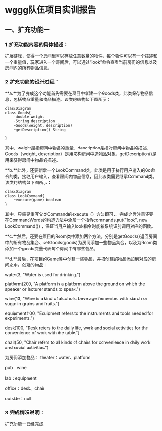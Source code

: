 # wggg队伍项目实训报告

## 一、扩充功能一

### 1.扩充功能内容的具体描述：

扩展游戏，使得一个房间里可以存放任意数量的物件，每个物件可以有一个描述和一个重量值，玩家进入一个房间后，可以通过“look”命令查看当前房间的信息以及房间内的所有物品信息。

### 2.扩充功能的设计过程：

**a.**为了完成这个功能首先需要在项目中新建一个Goods类，此类保存物品信息，包括物品重量和物品描述。该类的结构如下图所示：

```mermaid
classDiagram
class Goods{
	-double weight
	-String description
	+Goods(weight, description)
	+getDescription() String

}
```

其中，weight是指房间中物品的重量、description是指对房间中物品的描述、Goods（weight, description）是用来构房间中造物品对象、getDescription()是用来获得房间中物品的描述。

**b.**此外，还要新增一个LookCommand类，此类是用于执行用户输入的Go命令的类，接收用户输入，查看房间内物品信息，因此该类需要继承Command类。该类的结构如下图所示：

```mermaid
classDiagram
class LookCommand{
	+execute(game) boolean
}
```

其中，只需要重写父类Command的execute（）方法即可，。完成之后注意还要在CommandWords的构造方法中添加一个指令commands.put("look", new LookCommand())
，保证当用户输入look指令时能被系统识别调用对应的函数。

**c.**然后，还要在项目的Room类中添加两个方法，分别是getGoods()返回房间中的所有物品集合、setGoods(goods)为房间添加一些物品集合，以及为Room类添加一个goods变量代表每个房间中有哪些物品。

**d.**最后，在项目的Game类中创建一些物品，并把创建的物品添加到对应的房间之中，创建的物品：

water(3, "Water is used for drinking.")

platform(200, "A platform is a platform above the ground on which the speaker or lecturer stands to speak.")

wine(13, "Wine is a kind of alcoholic beverage fermented with starch or sugar in grains and fruits.")

equipment(100, "Equipment refers to the instruments and tools needed for experiments.")

desk(100, "Desk refers to the daily life, work and social activities for the convenience of work with the table.")

chair(50, "Chair refers to all kinds of chairs for convenience in daily work and social activities.")

为房间添加物品： theater：water、platform

pub：wine

lab：equipment

office：desk、chair

outside：null

### 3.完成情况说明：

扩充功能一已经完成





